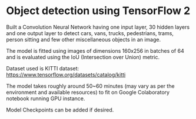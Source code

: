 # Object detection using TensorFlow 2

Built a Convolution Neural Network having one input layer, 30 hidden layers and one output layer to detect cars, vans, trucks, pedestrians, trams, person sitting and few other miscellaneous objects in an image.

The model is fitted using images of dimensions 160x256 in batches of 64 and is evaluated using the IoU (Intersection over Union) metric.

Dataset used is KITTI dataset: https://www.tensorflow.org/datasets/catalog/kitti

The model takes roughly around 50~60 minutes (may vary as per the environment and available resources) to fit on Google Colaboratory notebook running GPU instance.

Model Checkpoints can be added if desired. 
